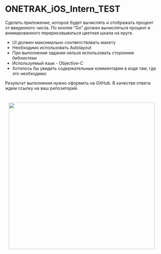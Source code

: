 # ONETRAK_iOS_Intern_TEST

Сделать приложение, которое будет вычислять и отображать процент от введенного числа. По кнопке “Go” должен вычисляться процент и анимированного перерисовываться цветная шкала на круге. 

- UI должен максимально соответствовать макету
- Необходимо использовать Autolayout
- При выполнении задания нельзя использовать сторонние библиотеки
- Используемый язык - Objective-C 
- Xотелось бы увидеть содержательные комментарии в коде там, где это необходимо

Результат выполнения нужно оформить на GitHub. В качестве ответа ждем ссылку на ваш репозиторий.


#
<p align="center">
  <img src="https://s3.eu-central-1.amazonaws.com/onetrak/static/ios_test_task/canvas1.png" width="480">
</p>
